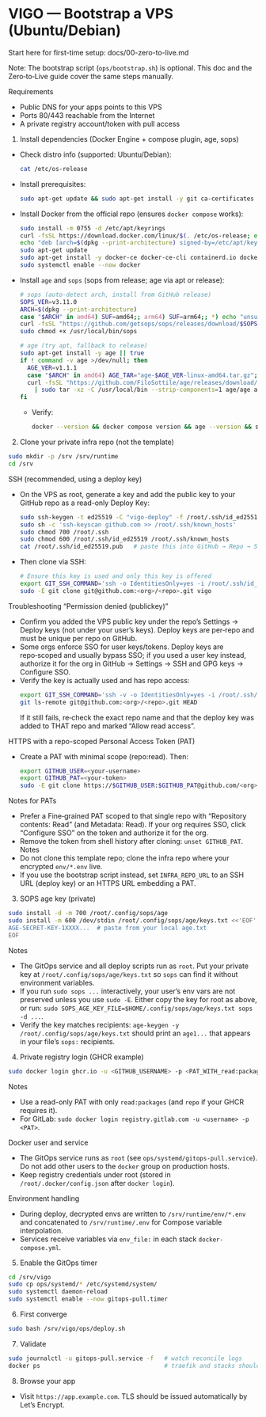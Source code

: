# VIGO — Bootstrap a VPS (Ubuntu/Debian)

Start here for first-time setup: docs/00-zero-to-live.md

Note: The bootstrap script (`ops/bootstrap.sh`) is optional. This doc and the Zero‑to‑Live guide cover the same steps manually.

Requirements
- Public DNS for your apps points to this VPS
- Ports 80/443 reachable from the Internet
- A private registry account/token with pull access

1) Install dependencies (Docker Engine + compose plugin, age, sops)
- Check distro info (supported: Ubuntu/Debian):
  ```bash
  cat /etc/os-release
  ```
- Install prerequisites:
  ```bash
  sudo apt-get update && sudo apt-get install -y git ca-certificates curl gnupg rsync
  ```
- Install Docker from the official repo (ensures `docker compose` works):
  ```bash
  sudo install -m 0755 -d /etc/apt/keyrings
  curl -fsSL https://download.docker.com/linux/$(. /etc/os-release; echo "$ID")/gpg | sudo gpg --dearmor -o /etc/apt/keyrings/docker.gpg
  echo "deb [arch=$(dpkg --print-architecture) signed-by=/etc/apt/keyrings/docker.gpg] https://download.docker.com/linux/$(. /etc/os-release; echo "$ID") $(. /etc/os-release; echo "$VERSION_CODENAME") stable" | sudo tee /etc/apt/sources.list.d/docker.list > /dev/null
  sudo apt-get update
  sudo apt-get install -y docker-ce docker-ce-cli containerd.io docker-buildx-plugin docker-compose-plugin
  sudo systemctl enable --now docker
  ```
- Install `age` and `sops` (sops from release; age via apt or release):
  ```bash
  # sops (auto-detect arch, install from GitHub release)
  SOPS_VER=v3.11.0
  ARCH=$(dpkg --print-architecture)
  case "$ARCH" in amd64) SUF=amd64;; arm64) SUF=arm64;; *) echo "unsupported arch: $ARCH"; exit 1;; esac
  curl -fsSL "https://github.com/getsops/sops/releases/download/$SOPS_VER/sops-$SOPS_VER.linux.$SUF" | sudo tee /usr/local/bin/sops >/dev/null
  sudo chmod +x /usr/local/bin/sops

  # age (try apt, fallback to release)
  sudo apt-get install -y age || true
  if ! command -v age >/dev/null; then
    AGE_VER=v1.1.1
    case "$ARCH" in amd64) AGE_TAR="age-$AGE_VER-linux-amd64.tar.gz";; arm64) AGE_TAR="age-$AGE_VER-linux-arm64.tar.gz";; esac
    curl -fsSL "https://github.com/FiloSottile/age/releases/download/$AGE_VER/$AGE_TAR" \
      | sudo tar -xz -C /usr/local/bin --strip-components=1 age/age age/age-keygen
  fi
  ```
  - Verify:
    ```bash
    docker --version && docker compose version && age --version && sops --version
    ```

2) Clone your private infra repo (not the template)
```bash
sudo mkdir -p /srv /srv/runtime
cd /srv
```
SSH (recommended, using a deploy key)
- On the VPS as root, generate a key and add the public key to your GitHub repo as a read-only Deploy Key:
  ```bash
  sudo ssh-keygen -t ed25519 -C "vigo-deploy" -f /root/.ssh/id_ed25519 -N ""
  sudo sh -c 'ssh-keyscan github.com >> /root/.ssh/known_hosts'
  sudo chmod 700 /root/.ssh
  sudo chmod 600 /root/.ssh/id_ed25519 /root/.ssh/known_hosts
  cat /root/.ssh/id_ed25519.pub   # paste this into GitHub → Repo → Settings → Deploy keys
  ```
- Then clone via SSH:
  ```bash
  # Ensure this key is used and only this key is offered
  export GIT_SSH_COMMAND='ssh -o IdentitiesOnly=yes -i /root/.ssh/id_ed25519'
  sudo -E git clone git@github.com:<org>/<repo>.git vigo
  ```
Troubleshooting “Permission denied (publickey)”
- Confirm you added the VPS public key under the repo’s Settings → Deploy keys (not under your user’s keys). Deploy keys are per‑repo and must be unique per repo on GitHub.
- Some orgs enforce SSO for user keys/tokens. Deploy keys are repo‑scoped and usually bypass SSO; if you used a user key instead, authorize it for the org in GitHub → Settings → SSH and GPG keys → Configure SSO.
- Verify the key is actually used and has repo access:
  ```bash
  export GIT_SSH_COMMAND='ssh -v -o IdentitiesOnly=yes -i /root/.ssh/id_ed25519'
  git ls-remote git@github.com:<org>/<repo>.git HEAD
  ```
  If it still fails, re‑check the exact repo name and that the deploy key was added to THAT repo and marked “Allow read access”.

HTTPS with a repo-scoped Personal Access Token (PAT)
- Create a PAT with minimal scope (repo:read). Then:
  ```bash
  export GITHUB_USER=<your-username>
  export GITHUB_PAT=<your-token>
  sudo -E git clone https://$GITHUB_USER:$GITHUB_PAT@github.com/<org>/<repo>.git vigo
  ```
Notes for PATs
- Prefer a Fine‑grained PAT scoped to that single repo with “Repository contents: Read” (and Metadata: Read). If your org requires SSO, click “Configure SSO” on the token and authorize it for the org.
- Remove the token from shell history after cloning: `unset GITHUB_PAT`.
Notes
- Do not clone this template repo; clone the infra repo where your encrypted `env/*.env` live.
- If you use the bootstrap script instead, set `INFRA_REPO_URL` to an SSH URL (deploy key) or an HTTPS URL embedding a PAT.

3) SOPS age key (private)
```bash
sudo install -d -m 700 /root/.config/sops/age
sudo install -m 600 /dev/stdin /root/.config/sops/age/keys.txt <<'EOF'
AGE-SECRET-KEY-1XXXX...  # paste from your local age.txt
EOF
```
Notes
- The GitOps service and all deploy scripts run as `root`. Put your private key at `/root/.config/sops/age/keys.txt` so `sops` can find it without environment variables.
- If you run `sudo sops ...` interactively, your user’s env vars are not preserved unless you use `sudo -E`. Either copy the key for root as above, or run: `sudo SOPS_AGE_KEY_FILE=$HOME/.config/sops/age/keys.txt sops -d ...`.
- Verify the key matches recipients: `age-keygen -y /root/.config/sops/age/keys.txt` should print an `age1...` that appears in your file’s `sops:` recipients.

4) Private registry login (GHCR example)
```bash
sudo docker login ghcr.io -u <GITHUB_USERNAME> -p <PAT_WITH_read:packages>
```
Notes
- Use a read-only PAT with only `read:packages` (and `repo` if your GHCR requires it).
- For GitLab: `sudo docker login registry.gitlab.com -u <username> -p <PAT>`.

Docker user and service
- The GitOps service runs as `root` (see `ops/systemd/gitops-pull.service`). Do not add other users to the `docker` group on production hosts.
- Keep registry credentials under root (stored in `/root/.docker/config.json` after `docker login`).

Environment handling
- During deploy, decrypted envs are written to `/srv/runtime/env/*.env` and concatenated to `/srv/runtime/.env` for Compose variable interpolation.
- Services receive variables via `env_file:` in each stack `docker-compose.yml`.

5) Enable the GitOps timer
```bash
cd /srv/vigo
sudo cp ops/systemd/* /etc/systemd/system/
sudo systemctl daemon-reload
sudo systemctl enable --now gitops-pull.timer
```

6) First converge
```bash
sudo bash /srv/vigo/ops/deploy.sh
```

7) Validate
```bash
sudo journalctl -u gitops-pull.service -f   # watch reconcile logs
docker ps                                   # traefik and stacks should be up
```

8) Browse your app
- Visit `https://app.example.com`. TLS should be issued automatically by Let’s Encrypt.
